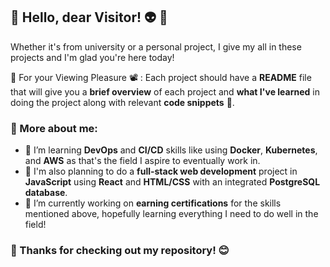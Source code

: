 ## :milky_way: Hello, dear Visitor! :alien: :wave:	##
Whether it's from university or a personal project, I give my all in these projects and I'm glad you're here today!   

:popcorn: For your Viewing Pleasure  :film_projector: : Each project should have a **README** file that will give you a **brief overview** of each project and **what I've learned** in doing the project along with relevant **code snippets** :page_facing_up:.

### :paperclip: More about me: 
- 🌱 I’m learning **DevOps** and **CI/CD** skills like using **Docker**, **Kubernetes**, and **AWS** as that's the field I aspire to eventually work in.
- :hammer: I'm also planning to do a **full-stack web development** project in **JavaScript** using **React** and **HTML/CSS** with an integrated **PostgreSQL database**.
- :scroll: I’m currently working on **earning certifications** for the skills mentioned above, hopefully learning everything I need to do well in the field!

### :star2: Thanks for checking out my repository! :blush:
<!--
**chris-46/chris-46** is a ✨ _special_ ✨ repository because its `README.md` (this file) appears on your GitHub profile.


